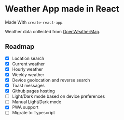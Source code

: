# Weather App made in React

Made With `create-react-app`.

Weather data collected from [OpenWeatherMap](https://openweathermap.org/).

## Roadmap

- [x] Location search
- [x] Current weather
- [x] Hourly weather
- [x] Weekly weather
- [x] Device geolocation and reverse search
- [x] Toast messages
- [x] Github pages hosting
- [ ] Light/Dark mode based on device preferences
- [ ] Manual Light/Dark mode
- [x] PWA support
- [ ] Migrate to Typescript
